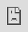 ```yaml
---
layout: post
date:   2020-05-10
image: "/conflict_urbanism_sp2020/images/covid19/covid19_thumbnail.jpg"
title:  "Pandemic Urbanism: Reflections on the Spatial and Rhetorical Devices of the COVID-19 Crisis"
author: "Jin Hong Kim, Claudia Nicole Kleffmann, Spenser A Krut, Nina Sky Lish, Qingying Wang, Savannah Wu"
---
```

<!-- This is a document that is written in markdown. What is markdown? It is a 'markup language' that allows you to format plain text in a way that is easily converted to many different formats. For example, this document was written in markdown but will be used as an webpage and converted into HTML.  

<!-- 
To present and turn in your final projects for Conflict Urbanism: Puerto Rico Now you will be editing this template. You will include all of the text of your paper here, along with any and all images, maps, videos, or other materials that you produce.  

<!-- 
[This webpage](https://guides.github.com/features/mastering-markdown/) provides a comprehensive guide to markdown syntax. But to make things easier for you we are including a cheat sheet of the main things you need to know here.  
-->

#### Context  
It is May 8, 2020 and the coronavirus pandemic steadily continues on its disruptive path. It is a conflict of growing proportions that, in a few short months, became the primary structuring principle of organisms, societies, cities, and infrastructural and global networks. Though the “end” is far from sight, we know that conflict can be destructive and also constructive when it comes to our environments. Prompted by the theme of this course, the architecture school and university we share, and the simple fact that “we’re living it,” this project aims to reflect upon and analyze the documented aspects of the novel coronavirus in order to better understand the present spatial effects and future implications.

The project shares insights into the chronology of unprecedented events; a lexicon of spatial terminology indigenous to the pandemic; a defense of the efficacy of the “Flatten-the-curve” movement; and deeper reflections on the data, methods, and visualizations circulating at present.

#### Dispersion
![DispersionGif](/conflict_urbanism_sp2020/images/covid19/DispersionGif.gif)  
On March 12, 2020, the President of Columbia University, Lee Bollinger, issued the following statement: “in order to reduce the density of our residential environment, while respecting the interests and needs of students who have reason to continue to remain in residence on campus, we are instituting three critical decisions: (1) The University will remain open and functioning; (2) All classes for the remainder of the semester will be conducted online; and (3) We encourage any students who are able to move out of undergraduate residence halls for the rest of the semester to do so.” Thus, there were many cancelled spring break plans (March 16-20) due to the mounting travel restrictions. On March 11 the U.S. barred the entry of all foreign nationals who had visited China, Iran and a group of European countries during the previous 14 days.<sup id="a1">[1](#f1)</sup> The State Department on March 19 raised its global travel advisory to a Level 4, a recommendation that U.S. citizens either remain in place or return home. While on March 20, the White House Coronavirus Task Force said it was closing the border with Mexico and Canada to any nonessential travel, beginning March 21. By March 27, most students left Columbia to work remotely.  Some went home, others stayed in New York. 

Our awareness of the crisis evolved over time as restrictions and cancellations progressed. In an exercise early in the forming of this project, we found the act of mapping Columbia University and GSAPP events useful in understanding the multitude of personal and institutional circumstances. 



![TimelineGif](/conflict_urbanism_sp2020/images/covid19/TimelineGif.gif)  
Timeline of University Events  

Students also drafted their own personal timelines according to their own experiences.  

<p align="center">
<img width="150" alt="PersonalTimeline01" src="/conflict_urbanism_sp2020/images/covid19/PersonalTimeline01.png">  <img width="150" alt="PersonalTimeline02" src="/conflict_urbanism_sp2020/images/covid19/PersonalTimeline02.png">  <img width="150" alt="PersonalTimeline03" src="/conflict_urbanism_sp2020/images/covid19/PersonalTimeline03.png">  <img width="150" alt="PersonalTimeline04" src="/conflict_urbanism_sp2020/images/covid19/PersonalTimeline04.png"> 
<br>
<img width="150" alt="PersonalTimeline05" src="/conflict_urbanism_sp2020/images/covid19/PersonalTimeline05.png">  <img width="150" alt="PersonalTimeline06" src="/conflict_urbanism_sp2020/images/covid19/PersonalTimeline06.png">  <img width="150" alt="PersonalTimeline07" src="/conflict_urbanism_sp2020/images/covid19/PersonalTimeline07.png">  <img width="150" alt="PersonalTimeline08" src="/conflict_urbanism_sp2020/images/covid19/PersonalTimeline08.png">
</p>

#### Lexicon of Spatial Terms
Moving beyond our class’s dispersion, beyond the University’s timeline and lens through which to observe the crisis, our following explorations attempt to represent at minimum three critical demographics: Essential Workers, non-essential workers, and those who have experienced serious disruptions to their livelihood on account of falling ill or having a close relation compromised by the virus. From the many mediums and platforms broadcasting information about COVID-19, a lexicon of spatial terms continues to emerge and shape the way we understand the current and potential effects of the pandemic on the urban environment. As part of this project’s efforts to keep up, we collected these terms throughout March and April with input from our classmates and extensive online research. After a critical mass was reached, we sought to classify our findings as a form of analysis: scalar divisions added another dimension to the old, new, and ever-changing definitions and uses of these words.  


<div class="iframe-column"><iframe src="https://jinhongkim-git.github.io/covid19/index.html" style="position:absolute;top:0;left:0;width:100%;height:100%;" frameborder="0"></iframe></div>  


#### Flatten-the-Curve  
A widely circulated diagram serves as an organizing principle for the spatial terms within the various scales.  

![FlattenTheCurvePng](/conflict_urbanism_sp2020/images/covid19/FlattentheCurveDiagram.png)  

The flatten the curve diagram started to become popular in early March after microbiologist Siouxsie Wiles and illustrator Toby Morris <sup id="a2">[2](#f2)</sup> circulated a clear GIF that emphasizes the importance of preventing the spread with simple actions. The diagram charts two projected outcomes of COVID-19 and the healthcare system. The high peak  illustrates the catastrophic outcomes that come from taking no preventative measures and the spread infecting people beyond the capacity of the healthcare system (shown in purple). Whereas the second peak highlights how the curve would look when taking preventative measures, in which the number of infected cases can drastically be reduced by small actions that avoid the spread (shown in blue). This diagram emphasizes the combination of the threat of COVID-19’s high contagion spread combined with the limitations of the healthcare system. 

The diagram disseminates the two scenarios simply and not mathematically, becoming a powerful tool to educate and spread the news. As a result, we now find a large diversity of the same diagram, in different languages, some with added information, some through a more fun and creative lens, etc.  

![FlattenTheCurveGif](/conflict_urbanism_sp2020/images/covid19/Diagram-variations.gif)  

<a name="top"></a>
The diagram is annotated with terminology and analysis to explore six spatial scales:  
#### <a href="#MicrobialSpace">Microbial</a> | <a href="#PersonalSpace">Personal</a> | <a href="#SocialSpace">Social</a> | <a href="#UrbanSpace">Urban</a> | <a href="#InfrastructuralSpace">Infrastructural</a> | <a href="#GlobSpaceal">Global</a> 

===========================================================================================

#### <a name="MicrobialSpace">Microbial Scale</a> 

![FlattenTheCurveMicrobial](/conflict_urbanism_sp2020/images/covid19/MicrobialCurve.png) 

Policies implemented at lowering the Rt value to below 1 shifts the epidemic curve towards a downward trend. The r-naught (R0)value, or the infectious rate of the disease is estimated to be in between 2.5 and 3, meaning that for every one person infected, 2.5 to 3 persons are likely to be infected over the virus’ serial interval. However, the Rt value (effective reproduction rate), which takes human and environmental controls into consideration, shows how policies implemented over time can decrease the infectious rate of the disease.  

<p align="center">
<img width="200" alt="microbial01" src="/conflict_urbanism_sp2020/images/covid19/microbial01.jpg" onmouseover="this.src='/conflict_urbanism_sp2020/images/covid19/microbial01-01.jpg'" onmouseout="this.src='/conflict_urbanism_sp2020/images/covid19/microbial01.jpg'">  <img width="200" alt="microbial02" src="/conflict_urbanism_sp2020/images/covid19/microbial02.jpg" onmouseover="this.src='/conflict_urbanism_sp2020/images/covid19/microbial02-01.jpg'" onmouseout="this.src='/conflict_urbanism_sp2020/images/covid19/microbial02.jpg'">  <img width="200" alt="microbial03" src="/conflict_urbanism_sp2020/images/covid19/microbial03.jpg" onmouseover="this.src='/conflict_urbanism_sp2020/images/covid19/microbial03-01.jpg'" onmouseout="this.src='/conflict_urbanism_sp2020/images/covid19/microbial03.jpg'">  
<br>
<img width="200" alt="microbial04" src="/conflict_urbanism_sp2020/images/covid19/microbial04.jpg" onmouseover="this.src='/conflict_urbanism_sp2020/images/covid19/microbial04-01.jpg'" onmouseout="this.src='/conflict_urbanism_sp2020/images/covid19/microbial04.jpg'">  <img width="200" alt="microbial05" src="/conflict_urbanism_sp2020/images/covid19/microbial05.jpg" onmouseover="this.src='/conflict_urbanism_sp2020/images/covid19/microbial05-01.jpg'" onmouseout="this.src='/conflict_urbanism_sp2020/images/covid19/microbial05.jpg'">  <img width="200" alt="microbial06" src="/conflict_urbanism_sp2020/images/covid19/microbial06.jpg" onmouseover="this.src='/conflict_urbanism_sp2020/images/covid19/microbial06-01.jpg'" onmouseout="this.src='/conflict_urbanism_sp2020/images/covid19/microbial06.jpg'">  
</p>  
Image Credits: <sup id="ia1">[1](#if1)</sup> <sup id="ia2">[2](#if2)</sup> <sup id="ia3">[3](#if3)</sup> <sup id="ia4">[4](#if4)</sup> <sup id="ia5">[5](#if5)</sup> <sup id="ia6">[6](#if6)</sup>  

The fight against COVID-19 starts at a microbial scale – a conflict that is invisible to the eye yet has serious repercussions in the way we manage space. In the frontlines, scientists are trying to make visible the invisible virus that is SARS-CoV-2 while doctors are donning their limited supply of personal protective equipment to shield themselves at the microbial scale. The rest of the city are wearing N95 masks that filter out 95% of particulate matter invisible to the naked eye. People are advised to wash their hands for 20-seconds with soap and disinfect surfaces with alcoholic wipes to prevent further spread. Geospatial Resolution of Human and Bacterial Diversity with City-Scale Metagenomics by Afshinnekoo et al. mapping the diversity of bacterial species existing on various surfaces of New York City’s subway system is more relevant today than ever regarding the spatial conditions of the pandemic.

Every week, hundreds of newspapers are published that use statistical and evidence-based modeling to help “see” the virus and understand it in more concrete ways. There are three critical numbers, based on numerous papers, that influence policy measures to help slow the spread of the virus: Rt (effective reproduction rate), severity, and total number of cases.

Rt  
Based on R0 (r-naught) value, known as the reproduction number signals how contagious a disease is. For example, an R0 value of 2 means that the one person has a likelihood of spreading it to two persons over its serial interval, the average time between each successive infection. Likewise, a R0 value of lower than 1 means that it spreads to fewer people over time. However, R0 is static and is not helpful in determining which policies are effective and therefore Rt value, which takes human and environmental controls into consideration, becomes more valuable. Studies have shown that the initial Rt value of COVID-19 in Wuhan started at 3.9 but with effective lockdown and quarantine measures, they were able to bring it down to 0.32. While calculation methods for this value vary widely and are much disputed, it has shown to increase in confidence interval over time as more data becomes available.

<!--
Severity
-->
 
Number of cases  
At the early stages of the pandemic, there was unreliable data in the total number of cases being reported, largely due to a lack of understanding overall about the virus. As governments came to agree diagnostic testing was of utmost priority in order to understand the full extent of the pandemic, there was a rush to manufacture test kits. In South Korea, their early action to mass produce test kits allowed for abundant access to testing and was their primary tool for effectively seeing and controlling the virus. Alternatively, when the United States announced travel restrictions to and from China after nine confirmed cases, there speculations that it was already too late and that the virus had already infected thousands more in the country.

<!--
More recently, the rise in antibody testing of the virus has supplemented the lack of diagnostic tests in order to more accurately depict the total number of cases. Recent studies have shown that 1 in 5 persons in New York City are likely to have contracted the virus at some point.
-->


<a href="#top">Back to Top</a>

#### <a name="PersonalSpace">Personal Scale</a> 

![FlattenTheCurvePersonal](/conflict_urbanism_sp2020/images/covid19/PersonalCurve.jpg) 

Actions taken at the Personal Scale result in a flattening of the epidemic curve and a potential lowering of the healthcare system capacity line. Individuals abiding by social distancing protocol like maintaining six feet of separation or working from home decreases the potential number of cases by minimizing unnecessary contact with others. If healthcare workers follow similar principles (ie. self-quarantining if potentially exposed to the virus), they would be required to remove themselves from the frontline for a dedicated period of time therefore decreasing the healthcare system capacity.  

<p align="center">
<img width="200" alt="personal01" src="/conflict_urbanism_sp2020/images/covid19/Personal01.jpg" onmouseover="this.src='/conflict_urbanism_sp2020/images/covid19/Personal01-01.jpg'" onmouseout="this.src='/conflict_urbanism_sp2020/images/covid19/Personal01.jpg'">  <img width="200" alt="personal02" src="/conflict_urbanism_sp2020/images/covid19/Personal02.jpg" onmouseover="this.src='/conflict_urbanism_sp2020/images/covid19/Personal02-01.jpg'" onmouseout="this.src='/conflict_urbanism_sp2020/images/covid19/Personal02.jpg'">  <img width="200" alt="personal03" src="/conflict_urbanism_sp2020/images/covid19/Personal03.jpg" onmouseover="this.src='/conflict_urbanism_sp2020/images/covid19/Personal03-01.jpg'" onmouseout="this.src='/conflict_urbanism_sp2020/images/covid19/Personal03.jpg'">  
<br>
<img width="200" alt="personal04" src="/conflict_urbanism_sp2020/images/covid19/Personal04.jpg" onmouseover="this.src='/conflict_urbanism_sp2020/images/covid19/Personal04-01.jpg'" onmouseout="this.src='/conflict_urbanism_sp2020/images/covid19/Personal04.jpg'">  <img width="200" alt="personal07" src="/conflict_urbanism_sp2020/images/covid19/Personal07.jpg" onmouseover="this.src='/conflict_urbanism_sp2020/images/covid19/Personal07-01.jpg'" onmouseout="this.src='/conflict_urbanism_sp2020/images/covid19/Personal07.jpg'">  <img width="200" alt="personal05" src="/conflict_urbanism_sp2020/images/covid19/Personal05.jpg" onmouseover="this.src='/conflict_urbanism_sp2020/images/covid19/Personal05-01.jpg'" onmouseout="this.src='/conflict_urbanism_sp2020/images/covid19/Personal05.jpg'">  
</p>
Image Credits: <sup id="ia7">[7](#if7)</sup> <sup id="if8">[8](#if8)</sup> <sup id="ia9">[9](#if9)</sup> <sup id="ia10">[10](#if10)</sup> <sup id="ia11">[11](#if11)</sup> <sup id="if12">[12](#f12)</sup>  

The Personal Scale encompasses an individual’s agency and concerns. The virus spreads through contact between healthy and infected persons, therefore governments and institutions mandate distancing. Work-from-home or remote-learning requirements promote dispersion of large concentrations of people. Occupancy restrictions limit the number of people allowed to gather in or enter one place. Maintaining six feet apart from strangers provides a buffer for contagious symptoms. But how do these new rules augment an individual’s experience of personal space?  
 
For non-essential workers, operation within one’s personal space becomes an act of reducing the risk of exposure by physically removing oneself from contact with other people. Essential workers navigate hygienic measures intended to cleanse their personal space between shifts—between moments when risk of exposure from strangers is high to moments of being the greatest risk for their families and/or relations. Falling ill, or caring for someone else who is ill, amplifies the adherence to the new guidelines for social distancing and cleanliness. In all spheres, routines have been upended and therefore personal space has taken on new meaning and value.  

While all of the new measures are proposed in the service of protecting one’s physical health, the Personal Scale also makes evident the effect of the pandemic on a subconscious level. The adjustments necessary to follow distancing practices affects mental health, habits, and the spaces we inhabit.  

Rhetorics of Isolation Enforcement  

In the United States, restrictions and guidelines in response to COVID-19 with spatiotemporal effects vary across borders, yet repeat similar phrases: shelter in place and stay home. The primary differences between the phrases lie in their historical use and nuances of the English language. The language of the measures matter insofar as how the public reacts to them. To consider briefly how the importance of rhetoric has played out already, the series of announcements, orders, and plans put forth by California and New York in March offer comparable case studies. 

Part of the ongoing crisis is the concurrent infodemic—the proliferation of false or inaccurate information. Much has been said about steps taken in northern California to stop the spread ranging from commending their early action to accusing the local governments of inducing fear and panic by invoking the phrase: shelter in place.<sup id="a3">[3](#f3)</sup> One caveat to this reporting is that during the press briefing for the most densely populated county (San Francisco) introducing Public Health Order No. C19-07, “shelter in place” was never uttered by any officials.<sup id="a4">[4](#f4)</sup> It appeared in the language of the order as follows: “this Order requires all individuals anywhere in San Francisco to shelter in place—that is, stay at home—except for certain essential activities.”

![PersonalCollage](/conflict_urbanism_sp2020/images/covid19/PersonalCollage.jpg) 

In this moment when every government is under the stress of acting quickly and efficiently, one approach to disseminating helpful information is to reuse known legal terminology. “Shelter in place” is a formal warning previously used in situations when it would be more dangerous for people to evacuate than stay indoors. Since the criticism of its inextricable association with more alarming circumstances, California switched to “stay-at-home order.”  

One of the loudest critics of naming public health orders came from New York Governor Andrew M. Cuomo after New York City Mayor, Bill de Blasio, expressed support for California’s action. “Look at your words, ‘shelter in place,’ you know where that came from? That came from nuclear war. What it said is people should go into an interior room of their home with no windows, stay there until they get the all-clear sign. Now, that’s not what people really mean, but that’s what it sounds like.”<sup id="a5">[5](#f5)</sup> Instead, on March 20, Cuomo announced New York’s Executive Order, NYS on P.A.U.S.E., an acronym for Policies Assure Uniform Safety for Everyone.The regulations it outlined were built up over the month of March; gradually more of the non-essential workforce was sent home until the numbers reached 100%. The order also introduced stricter rules for vulnerable populations, particularly the elderly. Cuomo nicknamed this section Matilda’s Law, after his own mother, to act as a reminder that what an individual does affects those around them.<sup id="a6">[6](#f6)</sup> Both the acronym (alternatively understood as the avoidance of using alarmist language concurrently circulating) and personal touches intend to present an empathetic approach, the efficacy of which is still running its course.  

<div class="iframe-column"><iframe src="https://www.youtube.com/embed/XxA4HL-I8sc" style="position:absolute;top:0;left:0;width:100%;height:100%;" frameborder="0" allow="accelerometer; autoplay; encrypted-media; gyroscope; picture-in-picture" allowfullscreen></iframe></div>
Source: YouTube

It could be argued that northern California was going to face backlash regardless of the formal language of their announcements because they introduced the strictest rules first. The rhetoric of the order, the press briefing, and subsequent reporting was one mere scapegoat for the anger, disappointment, and anxiety of the public. It is also worth questioning if the seriousness of the situation can and should be matched by the language used. The measures suggested at the Personal Scale, like maintaining six feet or working from home, feel somewhat voluntary (because they are in many places on the globe) despite having life or death effects. Further, political, medical, or scientific fields have historically attempted to use neutral, matter-of-fact tones to emphasize seriousness—like shelter in place—which is sufficiently vague. Using “stay-at-home” or stay home in its stead introduces a new, potentially contentious term: home. As the crisis continues, it is becoming increasingly evident that home can mean many different situations depending on individuals’ circumstances.  

<a href="#top">Back to Top</a>

#### <a name="SocialSpace">Social Scale</a> 

![FlattenTheCurveSocial](/conflict_urbanism_sp2020/images/covid19/SocialCurve.png) 

The widely known diagram of “Flattening the Curve” takes terminologies like Social distancing, Quarantine, Isolation, Postponing and others as its base to highlight how social interaction influences the amount of stress put on the Healthcare system. Therefore, when annotating the “Flatten the Curve” diagram with a “Social Space” Lexicon approach, two additional layers come to mind. The first is the different levels of social distancing and how strictly each state or country applies them. We already know that depending on these different levels of social distancing, the Healthcare system will perform drastically differently. The wide known diagram highlights the huge difference between not doing anything and taking radical cautionary measures to reduce the spread of the virus. However the added curves highlight how measures that would seem drastic, are still not enough, like for example closing down schools and universities. Instead these added curves point out that only when isolating cases, plus any other additional effort, will we start seeing better results in containing the spread of the virus.  

The second layer is about how these different outcomes have an effect on vulnerable populations. This category includes both people who have pre existing conditions that make them more susceptible to the virus and certain age groups, but it also includes low-income populations who can not afford to isolate and stay home, or do not have the means to get tested and treated accordingly.  

![VulnerablePopulation](/conflict_urbanism_sp2020/images/covid19/SocialVulnerablePop.PNG) 
Source: Chris Wilson, “These Graphs Show How COVID-19 Is Ravaging New York City's Low-Income Neighborhoods“ Time, April 2020. https://time.com/5821212/coronavirus-low-income-communities/  

It is therefore possible to make the following deduction: The first scenario of the “Flatten the Curve” diagram (in purple) most probably includes a much higher percentage of affected people that fall under any of the “vulnerable population'' categories, since they are the ones more likely to get it and not get an adequate treatment fast enough. This scenario shows a disregard for vulnerable populations which is also reflected in statements given by certain leaders, like Texas Governor, who considered “that the economic well-being of the country was more important than the lives of older people”.<sup id="a7">[7](#f7)</sup> On the other hand, if the curve remains controlled, the second scenario in light blue, then the vulnerable population, meaning older people or groups with pre existing conditions, will still be mostly affected, but they will be able to get treatment, reducing their death toll. Unfortunately this was not the case for many cities and countries, in which the economy was put before the well being of their population.  

It is due to these many debates, on whether to do this or that, that talk around Social Space has become a very dominating topic since the start of COVID-19.   
The speed of the spread of the virus is currently dictating the way we interact in society. It has been constantly repeated that people who have the regular flu will spread it to 1.3 people, whereas someone with COVID-19 will give it to 2.5, meaning that our social behaviour needed to change drastically in order to avoid the exponential growth of the curve and avoid overloading the health infrastructure.  
With this concept in mind, a big variety of new terms started to become very popular ranging from basic social distancing understanding, to terms like “postponed” or “cancelled” that start travelling the media at exponential rates. A few weeks into the social distancing, people start talking about the “new normal”, anticipating and thinking of what the future might look like after this pandemic.  

![SocialLexicon](/conflict_urbanism_sp2020/images/covid19/SocialLexicon.png)  

Of course all these new terms start to give shape to a broader one: “Infodemic”. It is as important as pandemic due to how fast and easily it “spreads”. The overwhelming amount of information and the easy access becomes the foundation of this one last term. Which is why the chronology of these terms is of particular interest. There is an order to how certain terms start to become more and more popular, also displaying how one leads to the next. 
In a way one can talk of an evolution of spatial terms that start to grow and diversify as time goes by since the start of the outbreak and as we see new outcomes, new reactions, unexpected growth in numbers and new social patterns.  

![LexiconGoogleSearch](/conflict_urbanism_sp2020/images/covid19/SocialLexiconGoogleSearch.png)
Source: Google Word Search - United States

When running a Google Word Search for the U.S from December to May, we see that the terms that mostly stand out are Cancelled, Isolation, Shutdown, Social Distancing, Virtual and Essential Workers, all very related to Covid-19. However, even though it is hard to establish an actual chronological order, one could say that there is a “first” and a following chain reaction, starting with “Cancelled”. However, a Google Word Search will focus on trends, which does not accurately reflect the real order, which is why starting with “Essential workers”, due to their position as the frontline and first responders, can make more sense for a chronological collage.  

![LexiconChronologyGif](/conflict_urbanism_sp2020/images/covid19/SocialLexiconChronologyGif.gif)  
Image Credits: <sup id="ia13">[13](#if13)</sup> <sup id="ia14">[14](#if14)</sup> <sup id="ia15">[15](#if15)</sup> <sup id="ia16">[16](#if16)</sup> <sup id="ia17">[17](#if17)</sup> <sup id="ia18">[18](#if18)</sup>  <sup id="ia19">[19](#if19)</sup> <sup id="ia20">[20](#if20)</sup> <sup id="ia21">[21](#if21)</sup> <sup id="ia22">[22](#if22)</sup> <sup id="ia23">[23](#if23)</sup> <sup id="ia24">[24](#if24)</sup> <sup id="ia25">[25](#if25)</sup> <sup id="ia26">[26](#if26)</sup>  

There are many ways to organize this lexicon chronologically and probably none is entirely correct or incorrect. However this exercise allows us to raise important questions regarding the past present and future, questioning underlying issues that are now more visible, understanding the present, which is changing extremely fast under these circumstances and speculating about what will happen. For example, is there a new understanding of vulnerable populations that will include first responders or essential workers that cannot leave because they are needed, making them more vulnerable in a crisis like this?  Does this mean that these job positions could finally become more valued, leading to a raise in salary or social benefits? 
How will we continue using spaces? And are we learning new values and appreciating existing Social Networks? Maybe even discovering new ones that were always there but never evident?
All of this will finally lead to our New Normal. 

<a href="#top">Back to Top</a>  


#### <a name="UrbanSpace">Urban Scale</a> 

![FlattenTheCurveUrban](/conflict_urbanism_sp2020/images/covid19/UrbanCurve.gif) 

Typically the healthcare system’s available resources, space and staff all limit its capacity to treat patients. Urban areas with high populations and potential for Covid-19 spread create emergent needs to expand the healthcare systems capacity and mitigate high mortality by meeting increased needs--and fast. 

Expanding Capacity  
Small local businesses and large corporations adapt in real time to provide online services and new production streams of PPE, medical equipment and provide basic needs to people around the world.  The distancing measures combined with temporary expansion to the healthcare system allow needs to be met and a delayed peak of cases. Re-openings of offices and normal operations and restrictions lifted before a vaccine or herd immunity risks a resurgence of the spread and a potential second peak. 

Urban Space Transformation  
Quiet and eerily empty streets and public spaces. Makeshift hospitals spilling out into parking lots and parks. Caution tape strewn about playgrounds and signs reminding of “social distancing” and “no gathering, stay six-feet apart” displayed in places formerly packed on warm spring days.

Those depictions were unimaginable or seemingly science fiction prior to March. Urban spaces are undergoing reconfigurations which include temporary housing for the homeless, pedestrianized streets and makeshift treatment and testing centers. The streets are experiencing a beautiful resurgence of wildlife in some cases, but the inactivity can also create a post-apocalyptic fear and paranoia.

![UrbanLexiconGif](/conflict_urbanism_sp2020/images/covid19/UrbanLexiconGif.gif) 

Imagining Potential Futures  
“Never waste a good crisis” has become a motto within the design field throughout the pandemic. The opportunities for change increase while each city experiences transformations. RFP’s and competitions have all launched to meet the challenges of a supposed “new future.” The hope is that we can adapt and customize our cities to work better for people. For far too long cities have been designed for automobiles and perform poorly for pedestrians and cyclists. People find themselves occupying the leftover area between the streets and the buildings--sidewalks. They are uninspired and wildly insufficient for our present reality of physical distancing which causes chaotic dodging on every block. What might the future urban spaces look like at the end of the Covid-19 crisis?

<a href="#top">Back to Top</a>  

#### <a name="InfrastrucutralSpace">Infrastructural Scale</a> 

![FlattenTheCurveInfrastructural](/conflict_urbanism_sp2020/images/covid19/InfrastructuralCurve.png) 

The Infrastructural space serves as a critical nodal space in fighting against the unprecedented COVID-19 crisis. It refers to the space of the underlying framework connecting different urban spaces, as well as connecting different cities and countries across the world. As Brian Larkin defines infrastructure as the “physical network” that “allows for the possibility of exchange over space,” <sup id="a8">[8](#f8)</sup> this scale of space puts an emphasis on the movement and flow of goods, people, materials and services across different scales of space. Because of the contagious nature of the virus, movement and connectivity, infrastructure assumes a critical role, as it becomes questionable and sometimes even dangerous. 

From the lockdown of the city of Wuhan to the Hubei Province, to bringing national guards to New Rochelle in the New York State, we saw top-down measures to use infrastructure to restrict movement in an attempt to flatten the curve. Surveillance and tracking of the movement history of positive cases were also considered effective in containing the transmission of the virus, especially with the successful case of South Korea. On the other hand, the public infrastructural spaces, such as the subways, airports and highways, become empty since they could be the “hot zone” of the virus due to their public and connective nature. Reflecting on the Infrastructural space, we have to ask: what is the new role of infrastructure in such a crisis? Or should we think about the infrastructural space less in the form of “physical built networks” but more as the exchange of invisible service and ideas across space?  

![InfrastructuralLexicon](/conflict_urbanism_sp2020/images/covid19/InfrastructuralLexicon.png)  
Image Credits: <sup id="ia27">[27](#if27)</sup> <sup id="ia28">[28](#if28)</sup> <sup id="ia29">[29](#if29)</sup> <sup id="ia30">[30](#if30)</sup> <sup id="ia31">[31](#if31)</sup> <sup id="ia32">[32](#if32)</sup> <sup id="ia33">[33](#if33)</sup> <sup id="ia34">[34](#if34)</sup> <sup id="ia35">[35](#if35)</sup> <sup id="ia36">[36](#if36)</sup> <sup id="ia37">[37](#if37)</sup> <sup id="ia38">[38](#if38)</sup> <sup id="ia39">[39](#if39)</sup> <sup id="ia40">[40](#if40)</sup> <sup id="ia41">[41](#if41)</sup> <sup id="ia42">[42](#if42)</sup> <sup id="ia43">[43](#if43)</sup> <sup id="ia44">[44](#if44)</sup> <sup id="ia45">[45](#if45)</sup> <sup id="ia46">[46](#if46)</sup> <sup id="ia47">[47](#if47)</sup> <sup id="ia48">[48](#if48)</sup> <sup id="ia49">[49](#if49)</sup> <sup id="ia50">[50](#if50)</sup> <sup id="ia51">[51](#if51)</sup> <sup id="ia52">[52](#if52)</sup> <sup id="ia53">[53](#if53)</sup> <sup id="ia54">[54](#if54)</sup> <sup id="ia55">[55](#if55)</sup> <sup id="ia56">[56](#if56)</sup> <sup id="ia57">[57](#if57)</sup> <sup id="ia58">[58](#if58)</sup> <sup id="ia59">[59](#if59)</sup>  

Analysis of different scales of intervention in the Infrastructural Space to restrict movement and to flatten the curve  

![InfrastructuralAnalysis](/conflict_urbanism_sp2020/images/covid19/InfrastructuralAnalysis.png) 

This diagram attempts to extract different strategies used to restrict movement in the infrastructural space<sup id="a9">[9](#f9)</sup> and to analyze them according to their scales of intervention versus the effect on flattening the curve of COVID-19 (the effect is generalized rather than scientific). It shows that generally the effect of the intervention is proportional to the scale of intervention. At the same time, actions taken on the nodal spaces, such as the border between states and nations are usually the most effective since they have a large impact in containing the movement across space. This points to the critical role of infrastructure as a network of exchange, especially at an age of maximized connectivity. At the same time, such strategies, even taken at small scales such as at the level of checkpoints, usually require top-down approaches from the local government or even the collaboration between governments.   

It is demonstrated that the infrastructural space is a critical space in the crisis of COIVD-19 due to its nature as a space of exchange. This crisis prompts us to reflect on the question of control over this exchange. Is control over infrastructural space necessary during such a crisis? If so, does it assume that we should accept the inherent political nature of the infrastructure since such control usually comes from top-down approaches? In the case of COVID-19, is infrapolitics still a possibility? Lastly, if physical exchange is inherently controlled by power, how about immaterial exchange such as ideas and emotions?  

<a href="#top">Back to Top</a>  

#### <a name="GlobalSpace">Global Scale</a> 

The global impacts of the COVID-19 crisis, which was declared as a pandemic by the WHO on March 11, are unprecedented and severe. It is a health pandemic and economic crisis that became global in a short span of time, resulting in a combination of disruptions to our way of life and mobility, uncertainty over privacy concerns, and demand and supply chain disruptions to major economies. <sup id="a10">[10](#f10)</sup> The crisis has revealed racial biases showing up in coronavirus testing and incidences of individuals racializing COVID-19 as the “Chinese virus”. Superspreader events have occurred in environments where many people are in close quarters for sustained periods, such as the outbreaks in nursing homes, cruise ships, and church gatherings. Satellite imagery show reductions of greenhouse gas emissions in numerous cities, and photos of wildlife sightings suggest that the coronavirus is changing the environment. However, many experts are less certain about the long-term environmental impacts as activists are pressing governments to ensure tougher rules on emissions to post-pandemic stimulus aid.<sup id="a11">[11](#f11)</sup>  

<p align="center">
<img width="200" alt="Global01" src="/conflict_urbanism_sp2020/images/covid19/Global01.jpg" onmouseover="this.src='/conflict_urbanism_sp2020/images/covid19/Global01-01.jpg'" onmouseout="this.src='/conflict_urbanism_sp2020/images/covid19/Global01.jpg'">  <img width="200" alt="Global02" src="/conflict_urbanism_sp2020/images/covid19/Global02.jpg" onmouseover="this.src='/conflict_urbanism_sp2020/images/covid19/Global02-01.jpg'" onmouseout="this.src='/conflict_urbanism_sp2020/images/covid19/Global02.jpg'">  <img width="200" alt="Global03" src="/conflict_urbanism_sp2020/images/covid19/Global03.jpg" onmouseover="this.src='/conflict_urbanism_sp2020/images/covid19/Global03-01.jpg'" onmouseout="this.src='/conflict_urbanism_sp2020/images/covid19/Global03.jpg'">  
<br>
<img width="200" alt="Global04" src="/conflict_urbanism_sp2020/images/covid19/Global04.jpg" onmouseover="this.src='/conflict_urbanism_sp2020/images/covid19/Global04-01.jpg'" onmouseout="this.src='/conflict_urbanism_sp2020/images/covid19/Global04.jpg'">  <img width="200" alt="Global05" src="/conflict_urbanism_sp2020/images/covid19/Global05.jpg" onmouseover="this.src='/conflict_urbanism_sp2020/images/covid19/Global05-01.jpg'" onmouseout="this.src='/conflict_urbanism_sp2020/images/covid19/Global05.jpg'">  <img width="200" alt="Global09" src="/conflict_urbanism_sp2020/images/covid19/Global06.jpg" onmouseover="this.src='/conflict_urbanism_sp2020/images/covid19/Global06-01.jpg'" onmouseout="this.src='/conflict_urbanism_sp2020/images/covid19/Global06.jpg'">   
</p>
Image Credits: <sup id="ia60">[60](#if60)</sup> <sup id="ia61">[61](#if61)</sup> <sup id="ia62">[62](#if62)</sup> <sup id="ia63">[63](#if63)</sup> <sup id="ia64">[64](#if64)</sup> <sup id="ia65">[65](#if65)</sup>  

![FlattenTheCurveGlobal](/conflict_urbanism_sp2020/images/covid19/GlobalCurve.gif) 
Source: John Hopkins University (JHU) and New England Complex Systems Institute Inc. (NECSI) 2020

Spotlight of Countries Beating COVID-19 (blue), Countries That Are Nearly There (green), and Countries That Need to Take Action (purple)  
The plots are based on JHU and NECSI’s data, adjusted for each country with a rolling 10-day average to reduce the size of the features, which show up on timescales of a few days. The vertical axis is plotted in arbitrary units, in order to easily compare the shapes of the curves. Data from recovering countries show that it takes about 5-7 weeks of strong interventions to get rid of the majority of cases, while taking half-measures do not work according to NESCI.<sup id="a12">[12](#f12)</sup>  

South Korea (country beating COVID-19):  
South Korea has employed a comprehensive free, 10-minute testing strategy in drive-thru and walk-in centers, and a contact tracing strategy that has enabled it to successfully curb the spread of coronavirus without a strict lockdown. To flatten the curve, legislation enacted in South Korea gave the government authority to collect mobile phone, credit card, and other data from those who test positive to reconstruct their daily routes. That information, stripped of personal identifiers, is shared on social media apps that allow others to determine whether they may have crossed paths with an infected person.<sup id="a13">[13](#f13)</sup>  

In April, South Korea’s Democratic party won a landslide victory in elections and enacted a pledge to reach net zero emissions by 2050 through large-scale investments in renewable energy, the introduction of a carbon tax, the phase out of domestic and overseas coal financing by public institutions, and the creation of a Regional Energy Transition Centre to support workers transition to green jobs. However, the South Korean government supported a $2 billion dollar bailout of the country’s largest coal plant manufacturer in the same month.  

Netherlands (country that is nearly there):  
The Netherlands has been in a so-called “intelligent lockdown” since March 24. Staying at home is not mandatory, but encouraged. Unlike its direct neighboring countries—Germany, Belgium, the U.K. and Denmark—and unlike many other countries in the rest of the world, there is no hard lockdown, hardly any visible surveillance, very limited testing and borders remain open. Currently, regions will go into lockdown if it has more than 50 infections per 100,000 inhabitants every week in the Netherlands.<sup id="a14">[14](#f14)</sup> Behind the “intelligent lockdown” is the idea of self-regulation, in combination with good citizenship and individual responsibility to control the number of infections so that people gradually build up immunity.<sup id="a15">[15](#f15)</sup>    

![GlobalDelhi](/conflict_urbanism_sp2020/images/covid19/GlobalDelhi.jpg)
Delhi's air quality has improved remarkably during the shutdown. Source: Karl Rock, YouTube  

India (country that needs to take action):  
India placed 1.3 billion citizens under a nationwide lockdown on March 25 and extended until at least May 17, marking it as the world's largest, and one of the strictest lockdowns.<sup id="a16">[16](#f16)</sup> Businesses and transportation, schools and religious sites were closed. There have been many challenges to the lockdown-- when Prime Minister Narendra Modi announced the lockdown, thousands of migrant workers were initially stranded in cities without a way to reach their home villages, and some took 100-mile journeys on foot. With supply chain disruptions across the country, there has been widespread chaos and suffering among its 300 million poor, as many have relied on the government for food handouts.  

Due to the lockdown, India is experiencing the best air quality on record in 2020. New Delhi saw a 60% reduction in PM2.5 levels from March 23 to April 13 from the same period in 2019. However, as Sunil Dahiya, an analyst based in New Delhi for CREA shares, "India (is) a highly fossil-fueled country . . . In order to tackle pollution, we need to tackle that. . . . When we come out of the outbreak, it will be interesting to see if we invest money in the cleaner future," adding that at the minimum, the government should commit to keeping existing policy pledges.<sup id="a17">[17](#f17)</sup>   

There have been a variety of terms describing the global nature of the pandemic. Here are just a few of them described in more detail:  

Epicenter:  
Wuhan, China the epicenter of the crisis, entered the first 76-Day Lockdown on January 23. The epicenter of the outbreak soon spread to Europe, then the US as these countries saw an exponential growth of cases.  

![Superspreader](/conflict_urbanism_sp2020/images/covid19/GlobalSuperspreader.jpg) 
03/02 Superspreader Lee Man-hee, the leader of the Shincheonji church Source: CNN 

Super spreader & exponential growth:  
The Shincheonji Church of Jesus has been linked to more than 5,000 coronavirus cases in South Korea. Its leader Lee Man-hee kneeled on the floor at a conference and begged for forgiveness after Seoul city authorities filed a murder complaint against him for failing to cooperate with government measures to curb the epidemic. Cruise ships have also become settings for outbreaks of infectious diseases because of their closed environment and contact between travelers from many countries. More than 800 cases of laboratory-confirmed COVID-19 cases occurred during outbreaks on three cruise ship voyages, and cases linked to several additional cruises have been reported across the United States. Transmission occurred across multiple voyages from ship to ship by crew members; both crew members and passengers were affected; 10 deaths associated with cruise ships have been reported to date, according to the CDC on March 27, 2020.<sup id="a18">[18](#f18)</sup>  

![RacismProtest](/conflict_urbanism_sp2020/images/covid19/GlobalRacism.jpg) 
03/18 Protests against racism in San Francisco. Source: KimmyYam  

Racialized terms:  
On March 16, President Trump, started stoking xenophobia with his rhetoric about the coronavirus through terms such as the "Chinese virus." In 2020, we’ve seen people arrested in New York City for hate crimes against Asian Americans, while researchers in San Francisco found more than 1,000 reported cases of xenophobia toward Chinese Americans and their communities between January 28 and February 24.<sup id="a19">[19](#f19)</sup> In the past, colloquial names for epidemics have appeared for different reasons--- for example, the Spanish flu actually started in Kansas, but the name took hold because in the middle of World War I, in which Spain remained neutral, Spain was one of the only Western nations willing to report frankly on the pandemic.   


Mobility:  
Mobility patterns are also changing as more people are working from home. Some have the privilege and luxury to pause and move to second homes, while rising tension with year round residences have become prevalent, as many are struggling to pay rent. There has been a steep drop in ridership of public transit, while some trains have been used to transport the sick. Airports are reducing operations and some are at risk of closure. Airlines under pressure have reduced scheduled flights by 60-90%, as some companies have been criticized for burning fuel flying empty ‘ghost’ planes.<sup id="a20">[20](#f20)</sup> Many ports of entry are suspending entry for foreigners, immigrants and quarantining citizens who have been to countries stricken by COVID-19 to contain the spread of the virus.  
 
Remote working:  
Companies have shifted to enhance safety protocols and enable remote work where possible, with increases in paid sick and family leaf. Some companies have also sought alternatives, such as cutting employees’ work hours by 50%, rather than laying off 50% of staff.  


Environment & impacts on climate change:  
In the US, the EPA temporarily relaxed pollution enforcement measures to allow companies to focus on survival. Many cities such as Albuquerque and New Mexico, are reversing recent bans on plastic bags,<sup id="a21">[21](#f31)</sup> while stores are readopting plastic containers and wrapping on fruits and vegetables. However, some governments are acting to ensure an environmentally conscious comeback. In April, New York State passed the Accelerated Renewable Energy Growth and Community Benefit Act, which will create a first-in-the-nation Office of Renewable Energy Siting to improve and streamline the process for environmentally responsible and cost-effective siting of large-scale renewable energy projects across New York--including the mandate to obtain 70% of the state’s electricity from renewable sources.<sup id="a22">[22](#f22)</sup> Some initiatives to ensure an environmentally conscious recovery effort include the [C40 Covid Task Force](https://www.c40.org/other/covid-task-force), while the [Climate Interactive green equitable stimulus plans tracker](https://www.climateinteractive.org/ci-topics/green-equitable-stimulus-plans/) collects examples where city, state, and national leaders are making COVID-19 recovery plans in ways that could also produce benefits in racial, gender, and economic equity and in climate change mitigation and resilience.

Economy & Supply Chain:  
The impact on the economy is especially severe for small and medium enterprises that are affected by quarantines. Lockdowns have resulted in unprecedented unemployment and reduced work schedules. The coronavirus crisis also reveals the fragility of the modern supply chain-- recent data shows the week-on-week trade in China, the US and Europe halved because of the crisis. According to the [World Economic Forum](https://www.weforum.org/agenda/2020/05/this-is-what-global-supply-chains-will-look-like-after-covid-19/), diverse sourcing and digitization will be the key to building stronger, smarter supply chains and ensuring a lasting recovery. The Brookings Institute has also proposed using a framework of health and social protection, monetary policy, fiscal policy, and financial and regulatory policies to flatten the “human suffering, recession, and bankruptcies” curve through timely, time-bound, targeted, and transparent measures. The [IMF policy tracker](https://www.imf.org/en/Topics/imf-and-covid19/Policy-Responses-to-COVID-19) and [University of Minnesota’s Center for Infectious Disease Research and Policy Supply Chain Issues Tracker](https://www.cidrap.umn.edu/covid-19/supply-chain-issues) collect examples on this front.  

Technology & Surveillance:  
Unprecedented levels of surveillance, data exploitation, and misinformation are being tested, as measures often only used temporarily in emergencies are being taken. Some countries such as South Korea use exemptions in data protection laws to share data, and governments and citizens must ensure the measures are temporary, necessary, and proportionate. [Privacy international’s global responses tracker](https://privacyinternational.org/examples/tracking-global-response-covid-19) and [WHO’s Digital Health & innovation](https://www.who.int/health-topics/digital-health/#tab=tab_1) page collect examples of technological responses to the virus. For example, in response to the infodemic, the WHO’s communication team has been working with social media channels to ensure that anytime someone searches the internet for "coronavirus” or a related term, a box comes up directing them to a reliable source such as the WHO or the CDC.  


Questions for the future:  
  1. What do equitable stimulus plans that focus on people and the environment look like in the future?  
  2. How will privacy and public trust towards the government be ensured after the pandemic?  
  3. How will personal travel patterns, local and global production change? How can we manufacture in a circular economy and reduce the mounting plastic pollution as a result of COVID-19?  

As we reflect on the spatial and rhetorical devices of the COVID-19 crisis, we recognize that the coronavirus is not only a pandemic on a global scale, it is also an infodemic that we are fighting, which the WHO recognized and defined in February as “an overabundance of information—some accurate and some not—that makes it hard for people to find trustworthy sources and reliable guidance when they need it."<sup id="a23">[23](#f23)</sup> In this project, we aim to explore and untangle some of the spatial and rhetorical dimensions of the pandemic, as media, public, political attention has scrutinized it in detail. We hope to open up discussion through questions for the future as we imagine the possibilities after the crisis.


<a href="#top">Back to Top</a>  
  
  
#### References:  
  
<b id="f1">1.</b> Salcedo, A., Yar, S., & Cherelus, G. (2020, May 8). Coronavirus Travel Restrictions, Across the Globe. Retrieved from https://www.nytimes.com/article/coronavirus-travel-restrictions.html [↩](#a1)  
<b id="f2">2.</b> Mark Wilson, “The story behind ‘flatten the curve,’ the defining chart of the coronavirus” Fast Company, March 2020. https://www.fastcompany.com/90476143/the-story-behind-flatten-the-curve-the-defining-chart-of-the-coronavirus [↩](#a2)  
<b id="f3">3.</b> A PDF of  Public Health Order No. C19-07 can be found here: https://www.sfdph.org/dph/alerts/files/HealthOrderC19-07-%20Shelter-in-Place.pdf [↩](#a3)  
<b id="f4">4.</b> SFGovTV. (2020, March 16). City Officials to announce new Public Health Order. Retrieved from https://www.youtube.com/watch?v=_VwHUvVyO_M [↩](#a4)  
<b id="f5">5.</b> Keshia Cluckey and Henry Goldman. “De Blasio Insists on NYC Shelter-in-Place Order; Cuomo Resists”  Bloomberg News, March 20, 2020.  [↩](#a5)  
<b id="f6">6.</b> Governor Andrew M. Cuomo. (2020, March 20). Governor Cuomo Signs the “New York State on PAUSE” Executive Order. Retrieved from https://www.youtube.com/watch?v=XxA4HL-I8sc [↩](#a6)  
<b id="f7">7.</b> Celia Viggo Wexler, “Coronavirus has shown that the economy is more important to Trump than elderly people” Euronews, March 2020. https://www.euronews.com/2020/03/28/coronavirus-has-donald-trump-dan-patrick-ready-sacrifice-older-people-view [↩](#a7)  
<b id="f8">8.</b> Larkin, Brian. “The Politics and Poetics of Infrastructure”. The Annual Review of Anthropology.2013 [↩](#a8)  
<b id="f9">9.</b> All the information is extracted from the photos of the photo grid. Refer to their sources. [↩](#a9)  
<b id="f12">12.</b> Izvorski et al. (2020). A policy framework for mitigating the economic impact of COVID-19. Brookings Institute. https://www.brookings.edu/blog/future-development/2020/04/20/a-policy-framework-for-mitigating-the-economic-impact-of-covid-19/ [↩](#a12)  
<b id="f11">11.</b> McFarlane, Sarah. (April 6, 2020). How Environmental Movement Plans to Leverage the Coronavirus Pandemic. WSJ. https://www.wsj.com/articles/how-the-environmental-movement-plans-to-leverage-the-coronavirus-pandemic-11586164191 [↩](#a11)  
<b id="f12">12.</b> New England Complex Systems Institute Inc. (2020). Some are Winning - Some are not: Which countries are Best in Beating COVID-19? https://www.endcoronavirus.org/countries [↩](#a12)  
<b id="f13">13.</b> Sternlicht, Alexandra. (April 30, 2020). South Korea's Widespread Testing And Contact Tracing Lead To First Day With No New Cases. Forbes. [↩](#a13)  
<b id="f14">14.</b> Wiltsham, Serena. (May 7, 2020). What do the experts have to say about the easing of the intelligent lockdown? Dutch Review. https://dutchreview.com/news/dutch/what-do-the-experts-have-to-say-about-the-easing-of-the-intelligent-lockdown/ [↩](#a14)  
<b id="f15">15.</b> Kraaijenbrink, Jeroen. (April 14, 2020). The Dutch Answer To COVID-19: The ‘1.5 Meter Economy’. Forbes. https://www.forbes.com/sites/jeroenkraaijenbrink/2020/04/14/the-dutch-answer-to-covid-19-the-15-meter-economy/#731480084627 [↩](#a15)  
<b id="f16">16.</b> New York Times. (May 10, 2020). India Coronavirus Map and Case Count. New York Times. https://www.nytimes.com/interactive/2020/world/asia/india-coronavirus-cases.html [↩](#a16)  
<b id="f17">17.</b> Wright, Rebecca. (April 1, 2020). The world's largest coronavirus lockdown is having a dramatic impact on pollution in India. CNN. https://www.cnn.com/2020/03/31/asia/coronavirus-lockdown-impact-pollution-india-intl-hnk/index.html [↩](#a17)  
<b id="f18">18.</b> Moriarty LF, Plucinski MM, Marston BJ, et al. Public Health Responses to COVID-19 Outbreaks on Cruise Ships — Worldwide, February–March 2020. MMWR Morb Mortal Wkly Rep 2020;69:347-352. DOI: http://dx.doi.org/10.15585/mmwr.mm6912e3external icon. [↩](#a18)  
<b id="f19">19.</b> Scott, Dylan. (2020). Trump’s new fixation on using a racist name for the coronavirus is dangerous. Vox.  https://www.vox.com/2020/3/18/21185478/coronavirus-usa-trump-chinese-virus [↩](#a19)  
<b id="f20">20.</b> Hamwey, Robert. (April 20 2020). Environmental impacts of coronavirus crisis, challenges ahead. UN Conference on Trade and Development. https://unctad.org/en/pages/newsdetails.aspx?OriginalVersionID=2333 [↩](#a20)  
<b id="f21">21.</b> Flaccus, Gilliana nd the Associated Press. (April 2020). Coronavirus fears spur cities to reverse hard-fought bans on single-use plastic. Fortune. https://fortune.com/2020/04/08/coronavirus-reverse-bans-single-use-plastic/ [↩](#a21)  
<b id="f22">22.</b> Bates, Michael. (April 6 2020). NY Legislation Creates New Siting Process for Renewables. North American Wind Power. https://nawindpower.com/cuomo-passes-renewable-energy-legislation [↩](#a22)  
<b id="f23">23.</b> Katella, Kathy. (April 13, 2020). A COVID-19 'Infodemic'? How to Make Sense of What You’re Reading. Yale Medicine. https://www.yalemedicine.org/stories/covid-19-infodemic/ [↩](#a23) 
  
 
#### Image Credits:  
  
<b id="if1">1.</b> 0417 Scanning Electron Microscope, NIAD-RML, NIH [↩](#ia1)  
<b id="if2">2.</b> 0417 Ultrastructural Morphology, Alissa Eckert and Dan Higgins, CDC [↩](#ia2)  
<b id="if3">3.</b> 0418 CDC Test Kit, CDC [↩](#ia3)  
<b id="if4">4.</b> Hand Washing, Flickr, Peter Wong [↩](#ia4)  
<b id="if5">5.</b> 0310 Healthcare Workers Wearing PPE, District Hospital, tirur, Javed Anees [↩](#ia5)  
<b id="if6">6.</b> 0418 R0, Vox [↩](#ia6)  
<b id="if7">7.</b> Physical Distance, US Airforce, Trang Le [↩](#ia7)  
<b id="if8">8.</b> Stay Home, Flickr, Eden, Janine and Jim [↩](#ia8)  
<b id="if9">9.</b> 0409 Grocery Store Sticker, Spenser Krut [↩](#ia9)  
<b id="if10">10.</b> Exercise, Spenser Krut [↩](#ia10)  
<b id="if11">11.</b> 6 Feet / 2 Meters, Spenser Krut [↩](#ia11)  
<b id="if12">12.</b> 0327 Emergency ALert, CBC News [↩](#ia12)  
<b id="if13">13.</b> Marc A. Hermann, MTA New York City Transit, April 29 licensed by CC2.0 [↩](#ia13)  
<b id="if14">14.</b> Rafael Robles, Flickr, May 27 licensed by CC2.0 [↩](#ia14)  
<b id="if15">15.</b> Pippipip, April 11 licensed by CC4.0 [↩](#ia15)  
<b id="if16">16.</b> Anthony Quintano, Flickr, April 16 licensed by CC2.0 [↩](#ia16)  
<b id="if17">17.</b> Kritzolina, March 30 licensed by CC4.0 [↩](#ia17)  
<b id="if18">18.</b> Russ Allison Loar, April 28 licensed by CC4.0 [↩](#ia18)  
<b id="if19">19.</b> Oregon National Guard, Warm Springs leaders Oregon National Guard Discuss COVID-19 support, April 21 licensed by CC2.0 [↩](#ia19)  
<b id="if20">20.</b> Gyles Glover, Flickr, April 14 licensed by CC2.0 [↩](#ia20)  
<b id="if21">21.</b> Judgefloro, May 17 licensed by CC0 1.0 [↩](#ia21)  
<b id="if22">22.</b> TitiNicola, May 6 licensed by CC4.0 [↩](#ia22)  
<b id="if23">23.</b> Alex King, Greece Is, March 16 [↩](#ia23)  
<b id="if24">24.</b> Caveheraa, Twitter, March 17 [↩](#ia24)  
<b id="if25">25.</b> Wiles, S., Morris, T., XTOTL March 13 [↩](#ia25)  
<b id="if26">26.</b> Envato, MSTech, February 13 [↩](#ia26)  
<b id="if27">27.</b> [Members of the Colorado National Guard assist San Miguel County and the Colorado Department of Public Health & Environment with a COVID-19 drive-up testing station in Telluride,  Colorado, March 17, 2020](https://www.flickr.com/photos/33252741@N08/49673441472) by Jennifer Dinsmore, San Miguel County Sheriff’s Office, licensed under CC BY-SA 2.0, cropped [↩](#ia27)  
<b id="if28">28.</b> [PRNG continues its mission of screening all passengers arriving at the different airports and ports of Puerto Rico to stop the spread of COVID-19 on the island](https://www.flickr.com/photos/thenationalguard/49694632162/in/album-72157713483827538/) by Puerto Rico National Guard, photos by: Sgt. Carlos Chabert & Spc. Melanie Colondres, licensed under CC BY-SA 2.0, cropped [↩](#ia28)  
<b id="if29">29.</b> [A Covid-19 checkpoint on Mittraphap road in Nong Khai province on 27 March 2020 by Thai PRD](https://www.flickr.com/photos/prachatai/49719718781/in/photostream/), licensed under CC BY-SA 2.0, cropped [↩](#ia29)  
<b id="if30">30.</b> [View of the police control post of the police in Grossenbrode during the COVID-19 pandemic](https://commons.wikimedia.org/wiki/File:2020-03-27-Polizeikontrollstelle_Groszenbrode_COVID-19-detail.jpg) by Fabian Horst, licensed under CC BY-SA 4.0, cropped [↩](#ia30)  
<b id="if31">31.</b> [Police checkpoint near the border of Metro Manila with San Pedro, Laguna in Muntinlupa](https://commons.wikimedia.org/wiki/File:COVID-19_border_checkpoint_in_Muntinlupa.jpg) by City Government of Muntinlupa/Rayman Arcega, a work created by an officer or employee of the Government of the Philippines, cropped [↩](#ia31)  
<b id="if32">32.</b> [Soldiers with the Montana National Guard perform a COVID-19 screening test for an out of state traveler at the Amtrak Train Station in Shelby, Montana, April 3, 2020](https://www.dvidshub.net/image/6161205/montana-national-guard-begins-covid-19-screening-around-state) by U.S. Air National Guard photo by Staff Sgt. Brandy Burke, a work prepared by an officer or employee of the United States Government as part of that person’s official duties under the terms of Title 17, Chapter 1, Section 105 of the US Code [↩](#ia32)  
<b id="if33">33.</b> [COVID-19 pandemic checkpoint on Great Eastern Hwy in The Lakes, Western Australia](https://commons.wikimedia.org/wiki/File:Journey_2_110520_gnangarra-200.jpg) by Gnangarra, licensed by CC BY 2.5 AU, cropped [↩](#ia33)  
<b id="if34">34.</b> [Identifying Critical Infrastructure during Covid-19](https://www.cisa.gov/identifying-critical-infrastructure-during-covid-19) by CISA [↩](#ia34)  
<b id="if35">35.</b> [Version 3.0-CISA Guidance on Essential Critical Infrastructure Workers](https://www.cisa.gov/sites/default/files/publications/Version_3.0_CISA_Guidance_on_Essential_Critical_Infrastructure_Workers_1.pdf) by CISA, cropped [↩](#ia35)  
<b id="if36">36.</b> [Interim Guidance for Implementing Safety Practices for Critical Infrastructure Workers Who May Have Had Exposure to a Person with Suspected or Confirmed COVID-19](https://www.cdc.gov/coronavirus/2019-ncov/downloads/critical-workers-implementing-safety-practices.pdf) by CDC&CISA [↩](#ia36)  
<b id="if37">37.</b> [Version 3.0-CISA Guidance on Essential Critical Infrastructure Workers](https://www.cisa.gov/sites/default/files/publications/Version_3.0_CISA_Guidance_on_Essential_Critical_Infrastructure_Workers_1.pdf) by CISA, cropped [↩](#ia37)  
<b id="if38">38.</b> [North Carolina Army National Guard, Maj. Andrew Burquest (right), executive officer and 1st. Sgt. Michael Russel, speaks with Lisa Richardson during a tour of the food bank in Winston-Salem, N.C.](https://www.flickr.com/photos/33252741@N08/49814675162/) by Sgt. Wayne Becton, North Carolina National Guard Public Affairs, licensed under CC BY 2.0, cropped [↩](#ia38)  
<b id="if39">39.</b> [Last train of Wuhan metro before authorities lock down the city for the Wuhan coronavirus outbreak](https://www.youtube.com/watch?v=SBboFVjLQak) by Chinanews.com, licensed by CC BY 3.0, cropped [↩](#ia39)  
<b id="if40">40.</b> [Policemen wearing masks patrolling Wuhan Tianhe Airport after the Coronavirus Outbreak](https://www.youtube.com/watch?v=fzVOluUtEo0) by Chinanews.com, licensed by CC BY 3.0, cropped [↩](#ia40)  
<b id="if41">41.</b> [Huiming road ,Wuchang District, Wuhan during 2019-nCoV coronavirus outbreak](https://commons.wikimedia.org/wiki/File:Huiming_road_,Wuhan_during_2019-nCoV_coronavirus_outbreak.jpg) by Painjet, licensed under CC BY-SA 4.0, cropped [↩](#ia41)  
<b id="if42">42.</b> [A roadblock in Yuhuan of eastern China's Zhejiang province to contain the 2019-20 Coronavirus outbreak](https://en.wikipedia.org/wiki/File:Road_closure_notice_on_Tianhe_Road,_Yucheng_Street,_Yuhuan_City,_Zhejiang_Province-1.jpg) by Rowingbohe, licensed under CC BY-SA 4.0, cropped [↩](#ia42)  
<b id="if43">43.</b> [Exit-Entry Permit for Residents During the Outbreak of 2019-nCoV, issued by People's Government of Jintan](https://en.wikipedia.org/wiki/File:Exit-Entry_Permit_for_Residents_During_the_Outbreak_of_2019-nCoV.png) by Lekhaki, Copyright Law of the People’s Republic of China: Article 5 [↩](#ia43)  
<b id="if44">44.</b> [This slogan translates as "We work together and will eventually control the disease"](https://zh.wikipedia.org/wiki/File:Anti-COVID_Slogans_in_Lushunkou_District,_Dalian_City_02.jpg) by Super Wang, licensed under CC BY-SA 4.0, cropped [↩](#ia44)  
<b id="if45">45.</b> [Residents in Wuhan were buying daily necessities and food across the fence gate because their community had been closed](https://en.wikipedia.org/wiki/File:Community_that_is_closed_due_to_2019%E2%80%9320_coronavirus_outbreak_in_Wuhan_on_27_February_2020.jpg) by Painjet, licensed under CC BY-SA 4.0, cropped [↩](#ia45)  
<b id="if46">46.</b> [Hwy 407 - Very light traffic during the COVID-19 (Wuhan Coronavirus) outbreak](https://commons.wikimedia.org/wiki/File:EmptyHwy407-3.jpg) by Raysonho @ Open Grid Scheduler/Scalable Grid Engine, licensed under CC0 1.0, cropped [↩](#ia46)  
<b id="if47">47.</b> [MTA New York City Transit Sanitizes Stations and Subway Cars](https://www.flickr.com/photos/mtaphotos/49628038666/) BY Andrew Cashin/MTA New York City Transit, licensed under  CC BY-SA 2.0, cropped [↩](#ia47)  
<b id="if48">48.</b> [MTA Issues Update on Precautions Against Coronavirus](https://www.flickr.com/photos/mtaphotos/49724829456/in/photostream/) by Metropolitan Transportation Authority, licensed under  CC BY-SA 2.0, cropped [↩](#ia48)  
<b id="if49">49.</b> [Interior of a bus of TriMet (the transit agency serving the Portland, Oregon, metropolitan area) with the majority of seats temporarily marked with "Don't sit here" signs](https://commons.wikimedia.org/wiki/File:TriMet_bus_with_seats_marked_by_%22Don%27t_sit_here%22_signs_during_coronavirus_pandemic,_April_2020.jpg) by Steve Morgan, licensed under CC BY-SA 4.0, cropped [↩](#ia49)  
<b id="if50">50.</b> [The staff in red reminds passengers to wear masks throughout their journeys and maintain social distancing in the carriage during COVID-19 pandemic](https://commons.wikimedia.org/wiki/File:Passengers_wearing_masks_when_taking_Wuhan_Metro.jpg) by Painjet, licensed under CC BY-SA 4.0, cropped [↩](#ia50)  
<b id="if51">51.</b> [MTA Installs Plexiglass and Vinyl Barriers to Protect Employees and Riders During COVID-19 Pandemic](https://www.flickr.com/photos/mtaphotos/49802980753/) by Andrew Cashin / MTA NYC Transit, licensed under  CC BY-SA 2.0, cropped [↩](#ia51)  
<b id="if52">52.</b> [Subway Closure Night 2 - Coney Island Terminal](https://www.flickr.com/photos/mtaphotos/49866371657/) by Marc A. Hermann / MTA New York City Transit, licensed under  CC BY-SA 2.0, cropped [↩](#ia52)  
<b id="if53">53.</b> [Social Distancing Guide Markings on Subway Platform](https://www.flickr.com/photos/mtaphotos/49891416146/in/photostream/) by Marc A. Hermann / MTA New York City Transit, licensed under  CC BY-SA 2.0, cropped [↩](#ia53)  
<b id="if54">54.</b> [MTA Begins 24/7 Cleaning Operation and New MTA Essential Plan Night Service](https://www.flickr.com/photos/mtaphotos/49861508783/) by Marc A. Hermann / MTA New York City Transit, licensed under  CC BY-SA 2.0, cropped [↩](#ia54)  
<b id="if55">55.</b> [Delta people disinfect the surfaces of the cabin in a Boeing 757 in Atlanta, Ga., on Friday, March 6, 2020](https://www.flickr.com/photos/142938205@N05/49656588072/)  by Delta News Hub, licensed under CC BY-SA 2.0, cropped [↩](#ia55)  
<b id="if56">56.</b> [A nearly empty flight from PEK to LAX in March 2020 amid the COVID-19 pandemic](https://en.wikipedia.org/wiki/File:A_nearly_empty_flight_from_PEK_to_LAX_amid_the_COVID-19_pandemic_1.jpg) by Mx. Granger is licensed under CC0 1.0 Universal Public Domain Dedication, cropped [↩](#ia56)  
<b id="if57">57.</b> [A nearly empty international departures area at Beijing Capital International Airport in March 2020 amid the COVID-19 pandemic](https://en.wikipedia.org/wiki/File:Nearly_empty_international_departures_area_at_PEK_amid_the_COVID-19_pandemic.jpg) by Mx. Granger is licensed under CC0 1.0 Universal Public Domain Dedication, cropped [↩](#ia57)  
<b id="if58">58.</b> [Delta Air Lines planes (mostly 737's and A321's) parked at MCI on the north end of taxiway F and runway 1R/19L (in the background) due to COVID-19 Pandemic](https://www.flickr.com/photos/187103922@N04/49879371996/) by Delta Planes at MCI, elisfkc2, licensed under CC BY-SA 2.0, cropped [↩](#ia58)  
<b id="if59">59.</b> [Citizen-Soldiers of the Puerto Rico National](https://www.flickr.com/photos/thenationalguard/49671497102/) by the Puerto Rico National Guard, , licensed under  CC BY-SA 2.0, cropped [↩](#ia59)  
<b id="if60">60.</b> 0511 Empty JFK Airport, Jin Hong Kim [↩](#ia60)  
<b id="if61">61.</b> Mobility, Flickr, Chad Davis [↩](#ia61)  
<b id="if62">62.</b> Wildlife Sighting, US Airforce, Mike Kaplan [↩](#ia62)  
<b id="if63">63.</b> Remote Working, Asamblea Nacional del Ecuador [↩](#ia63)  
<b id="if64">64.</b> Supply Chain, Georgia National Guard [↩](#ia64)  
<b id="if65">65.</b> Economic Recession, Blue Jay Day [↩](#ia65)  